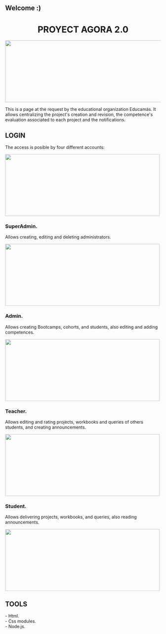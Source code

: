 ## Welcome :)

<h1 align="center">PROYECT AGORA 2.0</h1>

<img src="http://drive.google.com/uc?export=view&id=10Q0O26cR0GZZ5Ubaa7YZhSglSWjFaKRN" height="200px" width="650px" align="center">

<p>This is a page at the request by the educational organization Educamás. It allows centralizing the project's creation and revision, the competence's evaluation associated to each project and the notifications.</p>

<h2>LOGIN</h2>
<p>The access is posible by four different accounts:</p>
<img src="http://drive.google.com/uc?export=1VfOr1NTS5OZ4CkLkakPsUaK0OAAlN5Y1" height="200px" width="500px">

<h3>SuperAdmin.</h3>
<p>Allows creating, editing and deleting administrators.</p>
<img src="http://drive.google.com/uc?export=16sfgi5NHPjy_AeNHUKfoo8F9xE0S2cez" height="200px" width="500px" >

<h3>Admin.</h3>
<p>Allows creating Bootcamps, cohorts, and students, also editing and adding competences.</p>
<img src="http://drive.google.com/uc?export=1KQC5e298WV6rre7nl2hB5KgnN_gku7Lg" height="200px" width="500px" >

<h3>Teacher.</h3>
<p>Allows editing and rating projects, workbooks and queries of others students, and creating announcements.</p>
<img src="http://drive.google.com/uc?export=1al2LCSfTPtakYNTK7EFr9yr1HaSyDKv-" height="200px" width="500px" >

<h3>Student.</h3>
<p>Allows delivering projects, workbooks, and queries, also reading announcements.</p>
<img src="12eoQR8cI1sWvvwP6kiDmDtE5Z6jgUrHt" height="200px" width="500px">

<h2>TOOLS</h2>
<p> 
       - Html.</br>
       - Css modules.</br>
       - Node.js.</br>     
</p>



          
    










